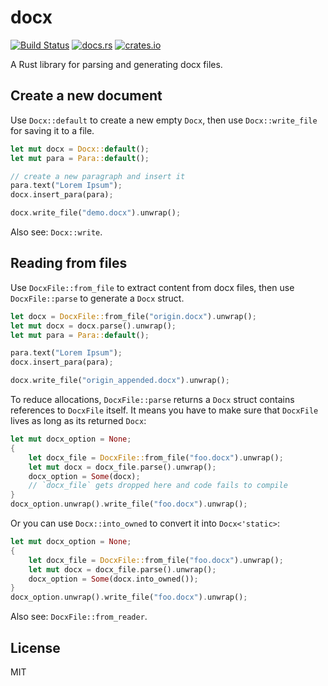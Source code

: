 # docx

[![Build Status](https://travis-ci.org/PoiScript/docx-rs.svg?branch=master)](https://travis-ci.org/PoiScript/docx-rs)
[![docs.rs](https://docs.rs/docx/badge.svg)](https://docs.rs/docx)
[![crates.io](https://img.shields.io/crates/v/docx.svg)](https://crates.io/crates/docx)

A Rust library for parsing and generating docx files.

## Create a new document

Use `Docx::default` to create a new empty `Docx`, then use
`Docx::write_file` for saving it to a file.

```rust
let mut docx = Docx::default();
let mut para = Para::default();

// create a new paragraph and insert it
para.text("Lorem Ipsum");
docx.insert_para(para);

docx.write_file("demo.docx").unwrap();
```

Also see: `Docx::write`.

## Reading from files

Use `DocxFile::from_file` to extract content from docx files, then use
`DocxFile::parse` to generate a `Docx` struct.

```rust
let docx = DocxFile::from_file("origin.docx").unwrap();
let mut docx = docx.parse().unwrap();
let mut para = Para::default();

para.text("Lorem Ipsum");
docx.insert_para(para);

docx.write_file("origin_appended.docx").unwrap();
```

To reduce allocations, `DocxFile::parse` returns a `Docx` struct contains
references to `DocxFile` itself. It means you have to make sure that
`DocxFile` lives as long as its returned `Docx`:

```rust
let mut docx_option = None;
{
    let docx_file = DocxFile::from_file("foo.docx").unwrap();
    let mut docx = docx_file.parse().unwrap();
    docx_option = Some(docx);
    // `docx_file` gets dropped here and code fails to compile
}
docx_option.unwrap().write_file("foo.docx").unwrap();
```

Or you can use `Docx::into_owned` to convert it into `Docx<'static>`:

```rust
let mut docx_option = None;
{
    let docx_file = DocxFile::from_file("foo.docx").unwrap();
    let mut docx = docx_file.parse().unwrap();
    docx_option = Some(docx.into_owned());
}
docx_option.unwrap().write_file("foo.docx").unwrap();
```

Also see: `DocxFile::from_reader`.

## License

MIT
